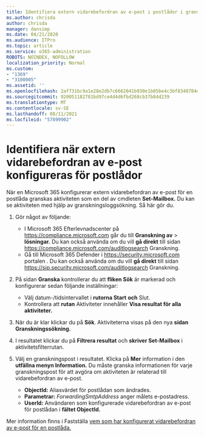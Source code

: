 ```yaml
---
title: Identifiera extern vidarebefordran av e-post i postlådor i granskningsloggar
ms.author: chrisda
author: chrisda
manager: dansimp
ms.date: 04/21/2020
ms.audience: ITPro
ms.topic: article
ms.service: o365-administration
ROBOTS: NOINDEX, NOFOLLOW
localization_priority: Normal
ms.custom:
- "1369"
- "3100005"
ms.assetid: ''
ms.openlocfilehash: 2af731bc9a1e28e2db7c6662041b930e1b05be4c3bf8340784d9ab87101c44af
ms.sourcegitcommit: 920051182781bd97ce4d4d6fbd268cb37b84d239
ms.translationtype: MT
ms.contentlocale: sv-SE
ms.lasthandoff: 08/11/2021
ms.locfileid: "57899902"
---
```

# <a name="identify-when-external-email-forwarding-is-configured-on-mailboxes"></a>Identifiera när extern vidarebefordran av e-post konfigureras för postlådor

När en Microsoft 365 konfigurerar extern vidarebefordran av e-post för en postlåda granskas aktiviteten som en del av cmdleten **Set-Mailbox.** Du kan se aktiviteten med hjälp av granskningsloggsökning. Så här gör du.

1. Gör något av följande:
   - I Microsoft 365 Efterlevnadscenter på <https://compliance.microsoft.com> går du till **Granskning av** \> **lösningar.** Du kan också använda om du vill **gå direkt** till sidan <https://compliance.microsoft.com/auditlogsearch> Granskning.
   - Gå till Microsoft 365 Defender i <https://security.microsoft.com> portalen .  Du kan också använda om du vill **gå direkt** till sidan <https://sip.security.microsoft.com/auditlogsearch> Granskning.

2. På sidan **Granska** kontrollerar du att **fliken Sök** är markerad och konfigurerar sedan följande inställningar:
   - Välj datum-/tidsintervallet i **rutorna Start** **och** Slut.
   - Kontrollera att **rutan** Aktiviteter innehåller **Visa resultat för alla aktiviteter.**

3. När du är klar klickar du på **Sök**. Aktiviteterna visas på den nya **sidan Granskningssökning.**

4. I resultatet klickar du på **Filtrera resultat** och **skriver Set-Mailbox** i aktivitetsfilterrutan.

5. Välj en granskningspost i resultatet. Klicka på **Mer** information i den **utfällna menyn Information.** Du måste granska informationen för varje granskningspost för att avgöra om aktiviteten är relaterad till vidarebefordran av e-post.

   - **ObjectId:** Aliasvärdet för postlådan som ändrades.
   - **Parametrar:** _ForwardingSmtpAddress_ anger målets e-postadress.
   - **UserId:** Användaren som konfigurerade vidarebefordran av e-post för postlådan i **fältet ObjectId.**

Mer information finns i Fastställa [vem som har konfigurerat vidarebefordran av e-post för en postlåda.](https://docs.microsoft.com/microsoft-365/compliance/auditing-troubleshooting-scenarios#determine-who-set-up-email-forwarding-for-a-mailbox)
